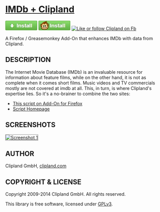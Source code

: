 # [IMDb + Clipland](https://github.com/clipland/addon-clipland-imdb)

[![Install](https://raw.githubusercontent.com/clipland/addon-clipland-imdb/master/github-install-button-firefox.jpg)](https://addons.mozilla.org/en-US/firefox/addon/imdb-clipland/)
[![Install](https://raw.githubusercontent.com/clipland/addon-clipland-imdb/master/github-install-button-greasemonkey.jpg)](https://raw.githubusercontent.com/clipland/addon-clipland-imdb/master/clipland-imdb.user.js)
[![Like or follow Clipland on Fb](http://www.clipland.com/res/button-facebook-like.png)](https://www.facebook.com/pages/Cliplandcom/91377069846)

A Firefox / Greasemonkey Add-On that enhances IMDb with data from Clipland.

## DESCRIPTION

The Internet Movie Database (IMDb) is an invaluable resource for information about
feature films, while on the other hand, it is not as complete when it comes
short films. Music videos and TV commercials mostly are not covered at imdb at
all. This, in turn, is where Clipland's expertise lies. So it's a no-brainer to combine
the two sites:

- [This script on Add-On for Firefox](https://addons.mozilla.org/en-US/firefox/addon/imdb-clipland/)
- [Script Homepage](https://www.clipland.com/imdbclipland)

## SCREENSHOTS

<div>
<a href="https://raw.github.com/clipland/wrangler/addon-clipland-imdb/screenshot1.png"><span><img src="https://raw.github.com/clipland/addon-clipland-imdb/master/screenshot1.png" width="495" height="317" alt="Screenshot 1" style="border: 1px solid #888;" /></span></a>
</div>

## AUTHOR

Clipland GmbH, [clipland.com](http://www.clipland.com/)

## COPYRIGHT & LICENSE

Copyright 2009-2014 Clipland GmbH. All rights reserved.

This library is free software, licensed under [GPLv3](http://www.gnu.org/licenses/gpl).